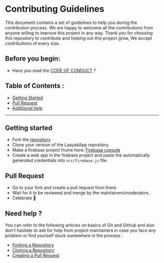 # Contributing Guidelines

This document contains a set of guidelines to help you during the contribution process.
We are happy to welcome all the contributions from anyone willing to improve this project in any way. Thank you for choosing this repository to contribute and helping out this project grow, We accept contributions of every size.

## Before you begin:

- Have you read the [CODE OF CONDUCT](https://github.com/LaayaK/LaayakApp/blob/master/CODE_OF_CONDUCT.md) ?
<!-- - Check out the [existing issues](https://github.com/LaayaK/LaayakWeb/issues) & see if we accept contributions for your type of issue. -->

## Table of Contents :
<!-- - [Find an issue](find-an-issue--or-make-one--) -->
<!-- - [Labels](#labels) -->
<!-- - [Work on the issue assigned](#work-on-the-issue-assigned) -->
- [Getting Started](#getting-started)
- [Pull Request](#pull-request)
- [Additional help](#need-help-)

---

## Getting started
- Fork the [repository](https://github.com/LaayaK/LaayakApp)
- Clone your version of the LaayakApp repository
- Make a firebase project frome here: [Firebase console](https://console.firebase.google.com)
- Create a web app in the firebase project and paste the automatically generated credentials into ``` src/firebase.js ``` file.

<!-- ## Find an issue ( or make one ) :

- **Note :** Every change in this project should have an associated issue ( very small changes can be an exception but it's still recommended to have an issue for you change ).
- You can also skip this step if the contribution is small ( obvious fixes or typos ) and directly create a PR with the required changes.
- Take a look at the [Existing Issues](hhttps://github.com/GDSC-USICT/GDSC-USICT-Web/issues) or create your [**own** Issue](https://github.com/GDSC-USICT/GDSC-USICT-Web/issues/new/choose) if you don't find any that tickle your fancy.
- Show your interest by commenting on the issue you want to work on and the maintainers will assign you the issue.


## Labels
Labels can help you find an issue you'd like to help with.

- The `help wanted` label is for problems or updates that anyone in the community can start working on.
- The `good first` issue label is for problems or updates we think are ideal for beginners.

## Work on the issue assigned
- Make sure the changes follow our [**Project Conventions**](https://github.com/GDSC-USICT/GDSC-USICT-Web/blob/master/CONTRIBUTING.md#project-conventions)
- Keep your commits clean.
- when syncing your fork, consider [rebasing](https://git-scm.com/docs/git-rebase) the changes on top of yours instead of creating a merge commit for the same.
- Make sure to update the documentation accordingly (if required).
 -->
 
## Pull Request

- Go to your fork and create a pull request from there.
- Wait for it to be reviewed and merge by the maintainers/moderators.
- Celebrate :tada:

## Need help ?

You can refer to the following articles on basics of Git and Github and also don't hasitate to ask for help from project maintainers in case you face any problem or find yourself stuck somewhere in the process :
- [Forking a Repository](https://docs.github.com/en/get-started/quickstart/fork-a-repo)
- [Cloning a Repository](https://docs.github.com/en/repositories/creating-and-managing-repositories/cloning-a-repository)
- [Creating a Pull Request](https://docs.github.com/en/github/collaborating-with-pull-requests/proposing-changes-to-your-work-with-pull-requests/creating-a-pull-request)
